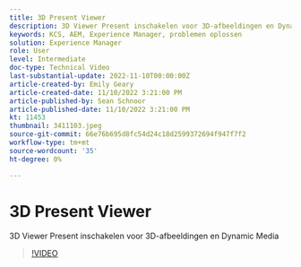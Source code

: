 ```yaml
---
title: 3D Present Viewer
description: 3D Viewer Present inschakelen voor 3D-afbeeldingen en Dynamic Media
keywords: KCS, AEM, Experience Manager, problemen oplossen
solution: Experience Manager
role: User
level: Intermediate
doc-type: Technical Video
last-substantial-update: 2022-11-10T00:00:00Z
article-created-by: Emily Geary
article-created-date: 11/10/2022 3:21:00 PM
article-published-by: Sean Schnoor
article-published-date: 11/10/2022 3:21:00 PM
kt: 11453
thumbnail: 3411103.jpeg
source-git-commit: 66e76b695d8fc54d24c18d2599372694f947f7f2
workflow-type: tm+mt
source-wordcount: '35'
ht-degree: 0%

---
```



# 3D Present Viewer

3D Viewer Present inschakelen voor 3D-afbeeldingen en Dynamic Media


>[!VIDEO](https://video.tv.adobe.com/v/3411103/?quality=12&learn=on)
